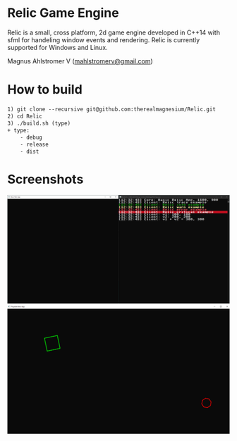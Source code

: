 # Relic Game Engine
Relic is a small, cross platform, 2d game engine developed in C++14 with sfml for handeling window events and rendering.
Relic is currently supported for Windows and Linux.

Magnus Ahlstromer V (mahlstromerv@gmail.com)

# How to build
    1) git clone --recursive git@github.com:therealmagnesium/Relic.git
    2) cd Relic
    3) ./build.sh (type)
    + type:
        - debug
        - release
        - dist

# Screenshots
![BasicRelicApp](screenshots/BasicRelicApp.png)
![BasicRelicApp](screenshots/PlayableRelicApp.png)
